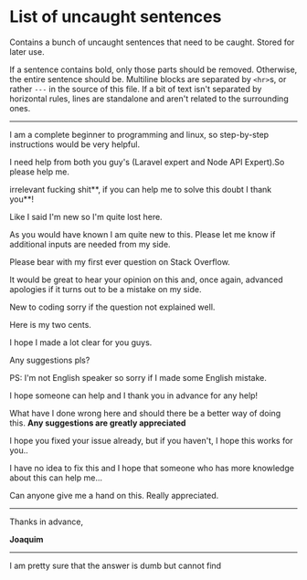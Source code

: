 # List of uncaught sentences

Contains a bunch of uncaught sentences that need to be caught. Stored for later use.

If a sentence contains bold, only those parts should be removed. Otherwise, the entire sentence should be.
Multiline blocks are separated by `<hr>`s, or rather `---` in the source of this file.
If a bit of text isn't separated by horizontal rules, lines are standalone and aren't related to the surrounding ones.


---

I am a complete beginner to programming and linux, so step-by-step instructions would be very helpful.

I need help from both you guy's (Laravel expert and Node API Expert).So please help me.  

irrelevant fucking shit**, if you can help me to solve this doubt I thank you**!

Like I said I'm new so I'm quite lost here.

As you would have known I am quite new to this.  Please let me know if additional inputs are needed from my side.

Please bear with my first ever question on Stack Overflow.

It would be great to hear your opinion on this and, once again, advanced apologies if it turns out to be a mistake on my side.

New to coding sorry if the question not explained well.

Here is my two cents. 

I hope I made a lot clear for you guys. 

Any suggestions pls?

PS: I'm not English speaker so sorry if I made some English mistake.

I hope someone can help and I thank you in advance for any help! 

What have I done wrong here and should there be a better way of doing this. **Any suggestions are greatly appreciated**

I hope you fixed your issue already, but if you haven't, I hope this works for you..

I have no idea to fix this and I hope that someone who has more knowledge about this can help me...

Can anyone give me a hand on this. Really appreciated.

---

<!-- The fuck isn't this caught for? There's a rule in place for this. -->

Thanks in advance,

**Joaquim**

---

I am pretty sure that the answer is dumb but cannot find 
